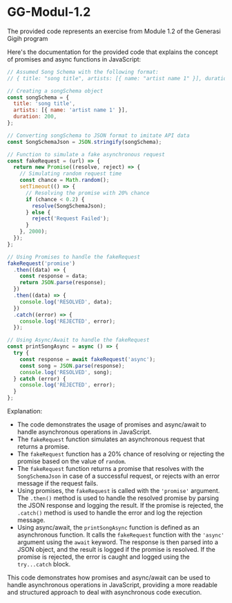# GG-Modul-1.2
The provided code represents an exercise from Module 1.2 of the Generasi Gigih program

Here's the documentation for the provided code that explains the concept of promises and async functions in JavaScript:

```javascript
// Assumed Song Schema with the following format:
// { title: "song title", artists: [{ name: "artist name 1" }], duration: 200 }

// Creating a songSchema object
const songSchema = {
  title: 'song title',
  artists: [{ name: 'artist name 1' }],
  duration: 200,
};

// Converting songSchema to JSON format to imitate API data
const SongSchemaJson = JSON.stringify(songSchema);

// Function to simulate a fake asynchronous request
const fakeRequest = (url) => {
  return new Promise((resolve, reject) => {
    // Simulating random request time
    const chance = Math.random();
    setTimeout(() => {
      // Resolving the promise with 20% chance
      if (chance < 0.2) {
        resolve(SongSchemaJson);
      } else {
        reject('Request Failed');
      }
    }, 2000);
  });
};

// Using Promises to handle the fakeRequest
fakeRequest('promise')
  .then((data) => {
    const response = data;
    return JSON.parse(response); 
  })
  .then((data) => {
    console.log('RESOLVED', data); 
  })
  .catch((error) => {
    console.log('REJECTED', error); 
  });

// Using Async/Await to handle the fakeRequest
const printSongAsync = async () => {
  try {
    const response = await fakeRequest('async');
    const song = JSON.parse(response); 
    console.log('RESOLVED', song); 
  } catch (error) {
    console.log('REJECTED', error);
  }
};
```

Explanation:
- The code demonstrates the usage of promises and async/await to handle asynchronous operations in JavaScript.
- The `fakeRequest` function simulates an asynchronous request that returns a promise.
- The `fakeRequest` function has a 20% chance of resolving or rejecting the promise based on the value of `random`.
- The `fakeRequest` function returns a promise that resolves with the `SongSchemaJson` in case of a successful request, or rejects with an error message if the request fails.
- Using promises, the `fakeRequest` is called with the `'promise'` argument. The `.then()` method is used to handle the resolved promise by parsing the JSON response and logging the result. If the promise is rejected, the `.catch()` method is used to handle the error and log the rejection message.
- Using async/await, the `printSongAsync` function is defined as an asynchronous function. It calls the `fakeRequest` function with the `'async'` argument using the `await` keyword. The response is then parsed into a JSON object, and the result is logged if the promise is resolved. If the promise is rejected, the error is caught and logged using the `try...catch` block.

This code demonstrates how promises and async/await can be used to handle asynchronous operations in JavaScript, providing a more readable and structured approach to deal with asynchronous code execution.
